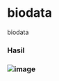 # biodata
biodata
<h3>Hasil<h3>

![image](https://user-images.githubusercontent.com/88295945/151271454-cb0d9e01-5059-47b9-8757-2a151f746125.jpg)
